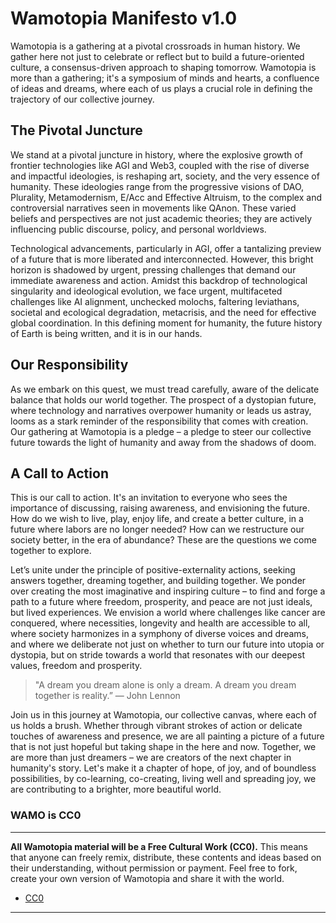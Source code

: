 # Wamotopia Manifesto v1.0

Wamotopia is a gathering at a pivotal crossroads in human history. We gather here not just to celebrate or reflect but to build a future-oriented culture, a consensus-driven approach to shaping tomorrow. Wamotopia is more than a gathering; it's a symposium of minds and hearts, a confluence of ideas and dreams, where each of us plays a crucial role in defining the trajectory of our collective journey.

## The Pivotal Juncture

We stand at a pivotal juncture in history, where the explosive growth of frontier technologies like AGI and Web3, coupled with the rise of diverse and impactful ideologies, is reshaping art, society, and the very essence of humanity. These ideologies range from the progressive visions of DAO, Plurality, Metamodernism, E/Acc and Effective Altruism, to the complex and controversial narratives seen in movements like QAnon. These varied beliefs and perspectives are not just academic theories; they are actively influencing public discourse, policy, and personal worldviews.

Technological advancements, particularly in AGI, offer a tantalizing preview of a future that is more liberated and interconnected. However, this bright horizon is shadowed by urgent, pressing challenges that demand our immediate awareness and action. Amidst this backdrop of technological singularity and ideological evolution, we face urgent, multifaceted challenges like AI alignment, unchecked molochs, faltering leviathans, societal and ecological degradation, metacrisis, and the need for effective global coordination. In this defining moment for humanity, the future history of Earth is being written, and it is in our hands.

## Our Responsibility

As we embark on this quest, we must tread carefully, aware of the delicate balance that holds our world together. The prospect of a dystopian future, where technology and narratives overpower humanity or leads us astray, looms as a stark reminder of the responsibility that comes with creation. Our gathering at Wamotopia is a pledge – a pledge to steer our collective future towards the light of humanity and away from the shadows of doom.

## A Call to Action

This is our call to action. It's an invitation to everyone who sees the importance of discussing, raising awareness, and envisioning the future. How do we wish to live, play, enjoy life, and create a better culture, in a future where labors are no longer needed? How can we restructure our society better, in the era of abundance? These are the questions we come together to explore.

Let’s unite under the principle of positive-externality actions, seeking answers together, dreaming together, and building together. We ponder over creating the most imaginative and inspiring culture – to find and forge a path to a future where freedom, prosperity, and peace are not just ideals, but lived experiences. We envision a world where challenges like cancer are conquered, where necessities, longevity and health are accessible to all, where society harmonizes in a symphony of diverse voices and dreams, and where we deliberate not just on whether to turn our future into utopia or dystopia, but on stride towards a world that resonates with our deepest values, freedom and prosperity.

> "A dream you dream alone is only a dream. A dream you dream together is reality.” 
> — John Lennon

Join us in this journey at Wamotopia, our collective canvas, where each of us holds a brush. Whether through vibrant strokes of action or delicate touches of awareness and presence, we are all painting a picture of a future that is not just hopeful but taking shape in the here and now. Together, we are more than just dreamers – we are creators of the next chapter in humanity's story. Let's make it a chapter of hope, of joy, and of boundless possibilities, by co-learning, co-creating, living well and spreading joy, we are contributing to a brighter, more beautiful world.

### WAMO is CC0

---

**All Wamotopia material will be a Free Cultural Work (CC0).** This means that anyone can freely remix, distribute, these contents and ideas based on their understanding, without permission or payment. Feel free to fork, create your own version of Wamotopia and share it with the world.

* [CC0](https://creativecommons.org/public-domain/cc0/)

---
